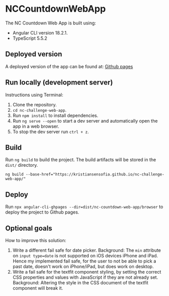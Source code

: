 # NCCountdownWebApp

The NC Countdown Web App is built using:

- Angular CLI version 18.2.1.
- TypeScript 5.5.2

## Deployed version

A deployed version of the app can be found at:
[Github pages](https://kristiansensofia.github.io/nc-challenge-web-app/)

## Run locally (development server)

Instructions using Terminal:

1. Clone the repository.
2. `cd nc-challenge-web-app`.
3. Run `npm install` to install dependencies.
4. Run `ng serve --open` to start a dev server and automatically open the app in a web browser.
5. To stop the dev server run `ctrl + z`.

## Build

Run `ng build` to build the project. The build artifacts will be stored in the `dist/` directory.

`ng build --base-href="https://kristiansensofia.github.io/nc-challenge-web-app/"`

## Deploy

Run `npx angular-cli-ghpages --dir=dist/nc-countdown-web-app/browser` to deploy the project to Github pages.

## Optional goals

How to improve this solution:

1. Write a different fail safe for date picker.
   Background: The `min` attribute on `input type=date` is not supported on iOS devices iPhone and iPad. Hence my implemented fail safe, for the user to not be able to pick a past date, doesn't work on iPhone/iPad, but does work on desktop.
2. Write a fail safe for the textfit component styling, by setting the correct CSS properties and values with JavaScript if they are not already set.
   Background: Altering the style in the CSS document of the textfit component will break it.
